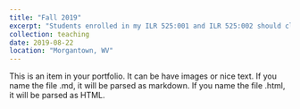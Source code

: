 ```yaml
---
title: "Fall 2019"
excerpt: "Students enrolled in my ILR 525:001 and ILR 525:002 should click on the above link for course content"
collection: teaching
date: 2019-08-22
location: "Morgantown, WV"
---
```


This is an item in your portfolio. It can be have images or nice text. If you name the file .md, it will be parsed as markdown. If you name the file .html, it will be parsed as HTML. 
